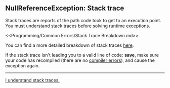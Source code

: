## NullReferenceException: Stack trace
Stack traces are reports of the path code took to get to an execution point.  
You must understand stack traces before solving runtime exceptions.  

<<Programming/Common Errors/Stack Trace Breakdown.md>>

You can find a more detailed breakdown of stack traces [here](../../Stack%20Traces.md).  

If the stack trace isn't leading you to a valid line of code: **save**, make sure your code has recompiled (there are no [compiler errors](../../../../Common/Compiler%20Errors.md)), and cause the exception again.  

---  

[I understand stack traces.](Reference%20Types.md)